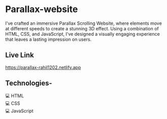 # Parallax-website
I've crafted an immersive Parallax Scrolling Website, where elements move at different speeds to create a stunning 3D effect. Using a combination of HTML, CSS, and JavaScript, I've designed a visually engaging experience that leaves a lasting impression on users.

## Live Link
https://parallax-rahil1202.netlify.app

## Technologies-

💻 HTML <br>
💻 CSS  <br>
💻 JavaScript


